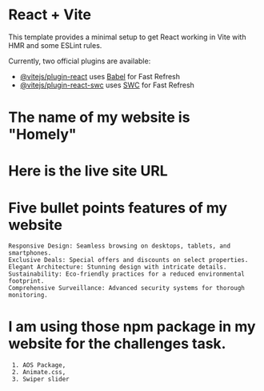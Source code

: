# React + Vite

This template provides a minimal setup to get React working in Vite with HMR and some ESLint rules.

Currently, two official plugins are available:

- [@vitejs/plugin-react](https://github.com/vitejs/vite-plugin-react/blob/main/packages/plugin-react/README.md) uses [Babel](https://babeljs.io/) for Fast Refresh
- [@vitejs/plugin-react-swc](https://github.com/vitejs/vite-plugin-react-swc) uses [SWC](https://swc.rs/) for Fast Refresh

# The name of my website is "Homely"


# Here is the live site URL


# Five bullet points features of my website

    Responsive Design: Seamless browsing on desktops, tablets, and smartphones.
    Exclusive Deals: Special offers and discounts on select properties.
    Elegant Architecture: Stunning design with intricate details.
    Sustainability: Eco-friendly practices for a reduced environmental footprint.
    Comprehensive Surveillance: Advanced security systems for thorough monitoring.


  # I am using those npm package in my website for the challenges task.

     1.	AOS Package,
     2. Animate.css,
     3. Swiper slider